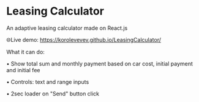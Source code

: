 # Leasing Calculator

An adaptive leasing calculator made on React.js

🌐Live demo: https://korolevevev.github.io/LeasingCalculator/

What it can do:

• Show total sum and monthly payment based on car cost, initial payment and initial fee

• Controls: text and range inputs

• 2sec loader on "Send" button click
